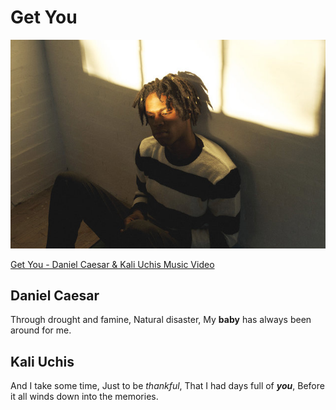# Get You

![Get You - Daniel Caesar & Kali Uchis](images/DanielCaesar.jpg)

[Get You - Daniel Caesar & Kali Uchis Music Video](https://www.youtube.com/watch?v=uQFVqltOXRg)

## Daniel Caesar
Through drought and famine,
Natural disaster,
My **baby** has always been around for me.

## Kali Uchis
And I take some time,
Just to be *thankful*,
That I had days full of ***you***,
Before it all winds down into the memories.
